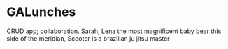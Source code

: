 GALunches
=========

CRUD app; collaboration.  Sarah, Lena the most magnificent baby bear this side of the meridian, Scooter is a brazilian ju jitsu master


